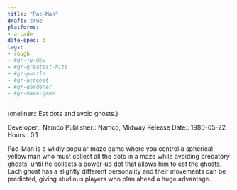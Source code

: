 ```yaml
---
title: "Pac-Man"
draft: true
platforms:
- arcade
date-spec: d
tags:
- rough
- #gr-jp-dev 
- #gr-greatest-hits 
- #gr-puzzle 
- #gr-acrobat 
- #gr-gardener 
- #gr-maze-game 
---
```


(oneliner:: Eat dots and avoid ghosts.)

Developer:: Namco
Publisher:: Namco, Midway
Release Date:: 1980-05-22
Hours:: 0.1

Pac-Man is a wildly popular maze game where you control a spherical yellow man who must collect all the dots in a maze while avoiding predatory ghosts, until he collects a power-up dot that allows him to eat the ghosts. Each ghost has a slightly different personality and their movements can be predicted, giving studious players who plan ahead a huge advantage.